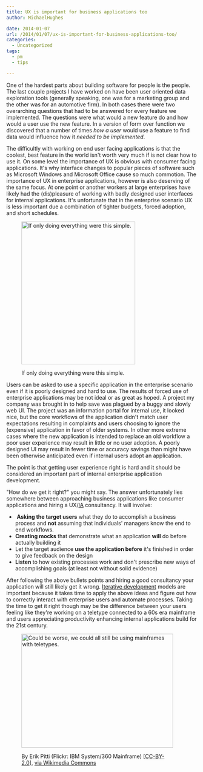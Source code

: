 ```yaml
---
title: UX is important for business applications too
author: MichaelHughes

date: 2014-01-07
url: /2014/01/07/ux-is-important-for-business-applications-too/
categories:
  - Uncategorized
tags:
  - pm
  - tips

---
```

One of the hardest parts about building software for people is the people. The last couple projects I have worked on have been user oriented data exploration tools (generally speaking, one was for a marketing group and the other was for an automotive firm). In both cases there were two overarching questions that had to be answered for every feature we implemented. The questions were what would a new feature do and how would a user use the new feature. In a version of form over function we discovered that a number of times _how a user_ would use a feature to find data would influence how it _needed to be implemented_.<!--more-->

The difficultly with working on end user facing applications is that the coolest, best feature in the world isn't worth very much if is not clear how to use it. On some level the importance of UX is obvious with consumer facing applications. It's why interface changes to popular pieces of software such as Microsoft Windows and Microsoft Office cause so much commotion. The importance of UX in enterprise applications, however is also deserving of the same focus. At one point or another workers at large enterprises have likely had the (dis)pleasure of working with badly designed user interfaces for internal applications. It's unfortunate that in the enterprise scenario UX is less important due a combination of tighter budgets, forced adoption, and short schedules.<figure id="attachment_35" style="width: 300px" class="wp-caption aligncenter">

[<img class="wp-image-35 size-full" src="//codinginthetrenches.com/wp-content/uploads/2014/01/Alphanumeric_keyboard-e1417402486834.jpg" alt="If only doing everything were this simple." width="300" height="376" />][1]<figcaption class="wp-caption-text">If only doing everything were this simple.</figcaption></figure> 

Users can be asked to use a specific application in the enterprise scenario even if it is poorly designed and hard to use. The results of forced use of enterprise applications may be not ideal or as great as hoped. A project my company was brought in to help save was plagued by a buggy and slowly web UI. The project was an information portal for internal use, it looked nice, but the core workflows of the application didn't match user expectations resulting in complaints and users choosing to ignore the (expensive) application in favor of older systems. In other more extreme cases where the new application is intended to replace an old workflow a poor user experience may result in little or no user adoption. A poorly designed UI may result in fewer time or accuracy savings than might have been otherwise anticipated even if internal users adopt an application.

The point is that getting user experience right is hard and it should be considered an important part of internal enterprise application development.

"How do we get it right?" you might say. The answer unfortunately lies somewhere between approaching business applications like consumer applications and hiring a UX/[IA][2] consultancy. It will involve:

  *  **Asking the target users** what they do to accomplish a business process and **not** assuming that individuals' managers know the end to end workflows.
  * **Creating mocks** that demonstrate what an application **will** do before actually building it
  * Let the target audience **use the application before** it's finished in order to give feedback on the design
  * **Listen** to how existing processes work and don't prescribe new ways of accomplishing goals (at least not without solid evidence)

After following the above bullets points and hiring a good consultancy your application will still likely get it wrong. [Iterative development][3] models are important because it takes time to apply the above ideas and figure out how to correctly interact with enterprise users and automate processes. Taking the time to get it right though may be the difference between your users feeling like they're working on a teletype connected to a 60s era mainframe and users appreciating productivity enhancing internal applications build for the 21st century.<figure id="attachment_38" style="width: 400px" class="wp-caption aligncenter">

[<img class="  wp-image-38 size-full" title="Could be worse, we could all still be using mainframes with teletypes." src="//codinginthetrenches.com/wp-content/uploads/2014/01/IBM_System360_Mainframe-e1417402501200.jpg" alt="Could be worse, we could all still be using mainframes with teletypes." width="400" height="300" />][4]<figcaption class="wp-caption-text">By Erik Pitti (Flickr: IBM System/360 Mainframe) [[CC-BY-2.0][5]], [via Wikimedia Commons][6]</figcaption></figure>

 [1]: //codinginthetrenches.com/wp-content/uploads/2014/01/Alphanumeric_keyboard.jpg
 [2]: http://en.wikipedia.org/wiki/Information_architecture
 [3]: http://en.wikipedia.org/wiki/Iterative_and_incremental_development
 [4]: //codinginthetrenches.com/wp-content/uploads/2014/01/IBM_System360_Mainframe.jpg
 [5]: http://creativecommons.org/licenses/by/2.0
 [6]: http://commons.wikimedia.org/wiki/File%3AIBM_System360_Mainframe.jpg